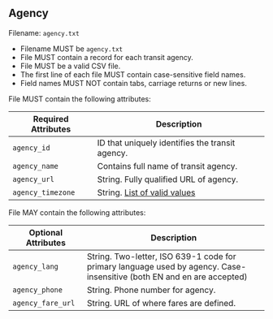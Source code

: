 ## Agency
Filename: `agency.txt`

 *  Filename MUST be `agency.txt`
 *  File MUST contain a record for each transit agency.
 *  File MUST be a valid CSV file.
 *  The first line of each file MUST contain case-sensitive field names.
 *  Field names MUST NOT contain tabs, carriage returns or new lines.

File MUST contain the following attributes:

Required Attributes	| Description										
----------			| -------------		
`agency_id`			| ID that uniquely identifies the transit agency.
`agency_name`		| Contains full name of transit agency.
`agency_url`		| String. Fully qualified URL of agency.
`agency_timezone`	| String. [List of valid values](http//en.wikipedia.org/wiki/List_of_tz_database_time_zones)

File MAY contain the following attributes:

Optional Attributes	| Description										
----------			| -------------		
`agency_lang`		| String. Two-letter, ISO 639-1 code for primary language used by agency.  Case-insensitive (both EN and en are accepted)
`agency_phone`		| String. Phone number for agency.
`agency_fare_url`	| String. URL of where fares are defined.

